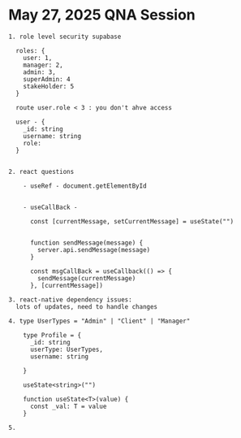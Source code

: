 # May 27, 2025 QNA Session

    1. role level security supabase

      roles: {
        user: 1,
        manager: 2,
        admin: 3,
        superAdmin: 4
        stakeHolder: 5
      }

      route user.role < 3 : you don't ahve access

      user - {
        _id: string
        username: string
        role:
      }


    2. react questions

        - useRef - document.getElementById


        - useCallBack -

          const [currentMessage, setCurrentMessage] = useState("")


          function sendMessage(message) {
            server.api.sendMessage(message)
          }

          const msgCallBack = useCallback(() => {
            sendMessage(currentMessage)
          }, [currentMessage])

    3. react-native dependency issues:
      lots of updates, need to handle changes

    4. type UserTypes = "Admin" | "Client" | "Manager"

        type Profile = {
          _id: string
          userType: UserTypes,
          username: string

        }

        useState<string>("")

        function useState<T>(value) {
          const _val: T = value
        }

    5.




